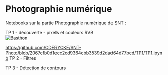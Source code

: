 # Photographie numérique

Notebooks sur la partie Photographie numérique de SNT :

TP 1 - découverte - pixels et couleurs RVB   
[![Basthon](https://basthon.fr/theme/assets/img/basthon.svg)](https://notebook.basthon.fr/?aux=https://raw.githubusercontent.com/CDERYCKE/SNT-Photo/blob/e2776461f7b691068ce2431efbaa1ca4b4e22f9d/TP1/France.png&from=https://raw.githubusercontent.com/CDERYCKE/SNT-Photo/master/TP1/TP1.ipynb) 

https://github.com/CDERYCKE/SNT-Photo/blob/2067cfb0d1ecc2cd9364cbb3539d2dad64d77bcd/TP1/TP1.ipynb 
TP 2 - Filtres  

TP 3 - Détection de contours  
